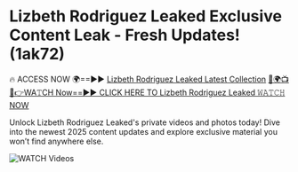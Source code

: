 # Lizbeth Rodriguez Leaked Exclusive Content Leak - Fresh Updates! (1ak72)

🔥 ACCESS NOW 🌍==►► <a href="https://tinyurl.com/3fjeunct" rel="nofollow">Lizbeth Rodriguez Leaked Latest Collection</a></h3>
[🔴🌍📺📱👉WA𝚃CH Now==►► CLICK HERE TO Lizbeth Rodriguez Leaked 𝚆𝙰𝚃𝙲𝙷 NOW](https://tinyurl.com/3fjeunct)

Unlock Lizbeth Rodriguez Leaked's private videos and photos today! Dive into the newest 2025 content updates and explore exclusive material you won’t find anywhere else.


<a href="https://tinyurl.com/3fjeunct" rel="nofollow" data-target="animated-image.originalLink"><img src="https://camo.githubusercontent.com/8a4f000d20f83aca3bf7ec5f350d767afa0574a8a352519fd8cfa583a6f93a33/68747470733a2f2f692e696d6775722e636f6d2f644a486b345a712e676966" alt="WATCH Videos" data-canonical-src="https://i.imgur.com/dJHk4Zq.gif" style="max-width: 100%; display: inline-block;" data-target="animated-image.originalImage"></a>
